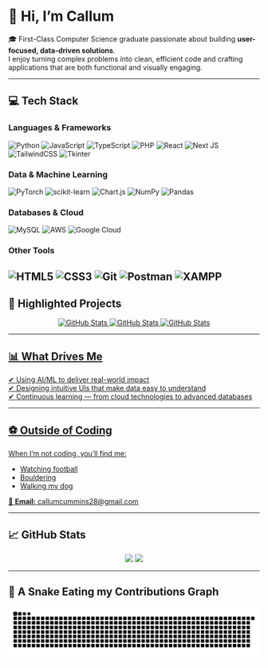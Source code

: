# 👋 Hi, I’m Callum

🎓 First-Class Computer Science graduate passionate about building **user-focused, data-driven solutions**.  
I enjoy turning complex problems into clean, efficient code and crafting applications that are both functional and visually engaging.  

---

## 💻 Tech Stack  
### Languages & Frameworks  
![Python](https://img.shields.io/badge/python-3670A0?style=for-the-badge&logo=python&logoColor=ffdd54) ![JavaScript](https://img.shields.io/badge/javascript-%23323330.svg?style=for-the-badge&logo=javascript&logoColor=%23F7DF1E) ![TypeScript](https://img.shields.io/badge/typescript-%23007ACC.svg?style=for-the-badge&logo=typescript&logoColor=white) ![PHP](https://img.shields.io/badge/php-%23777BB4.svg?style=for-the-badge&logo=php&logoColor=white) ![React](https://img.shields.io/badge/react-%2320232a.svg?style=for-the-badge&logo=react&logoColor=%2361DAFB) ![Next JS](https://img.shields.io/badge/Next-black?style=for-the-badge&logo=next.js&logoColor=white) ![TailwindCSS](https://img.shields.io/badge/tailwindcss-%2338B2AC.svg?style=for-the-badge&logo=tailwind-css&logoColor=white) ![Tkinter](https://img.shields.io/badge/tkinter-%23323330.svg?style=for-the-badge&logo=python&logoColor=white)  

### Data & Machine Learning  
![PyTorch](https://img.shields.io/badge/PyTorch-%23EE4C2C.svg?style=for-the-badge&logo=PyTorch&logoColor=white) ![scikit-learn](https://img.shields.io/badge/scikit--learn-%23F7931E.svg?style=for-the-badge&logo=scikit-learn&logoColor=white) ![Chart.js](https://img.shields.io/badge/chart.js-F5788D.svg?style=for-the-badge&logo=chart.js&logoColor=white) ![NumPy](https://img.shields.io/badge/numpy-%23013243.svg?style=for-the-badge&logo=numpy&logoColor=white) ![Pandas](https://img.shields.io/badge/pandas-%23150458.svg?style=for-the-badge&logo=pandas&logoColor=white)  

### Databases & Cloud  
![MySQL](https://img.shields.io/badge/mysql-4479A1.svg?style=for-the-badge&logo=mysql&logoColor=white) ![AWS](https://img.shields.io/badge/AWS-%23FF9900.svg?style=for-the-badge&logo=amazon-aws&logoColor=white) ![Google Cloud](https://img.shields.io/badge/GoogleCloud-%234285F4.svg?style=for-the-badge&logo=google-cloud&logoColor=white)  

### Other Tools  
![HTML5](https://img.shields.io/badge/html5-%23E34F26.svg?style=for-the-badge&logo=html5&logoColor=white) ![CSS3](https://img.shields.io/badge/css3-%231572B6.svg?style=for-the-badge&logo=css3&logoColor=white) ![Git](https://img.shields.io/badge/git-%23F05033.svg?style=for-the-badge&logo=git&logoColor=white) ![Postman](https://img.shields.io/badge/postman-%23FF6C37.svg?style=for-the-badge&logo=postman&logoColor=white) ![XAMPP](https://img.shields.io/badge/xampp-FB7A24?style=for-the-badge&logo=xampp&logoColor=white)  
---

## 🚀 Highlighted Projects  
<p align="center">
  <a href="https://github.com/CallumC28/Gym-Goer-Web-App">
      		<img src="https://github-readme-stats.vercel.app/api/pin/?username=CallumC28&repo=Gym-Goer-Web-App&theme=tokyonight" alt="GitHub Stats" />

<a href="https://github.com/CallumC28/Flask_Phishing_Email_Detector">
      		<img src="https://github-readme-stats.vercel.app/api/pin/?username=CallumC28&repo=Flask_Phishing_Email_Detector&theme=tokyonight" alt="GitHub Stats" />

<a href="https://github.com/CallumC28/face_recognition">
      		<img src="https://github-readme-stats.vercel.app/api/pin/?username=CallumC28&repo=face_recognition&theme=tokyonight" alt="GitHub Stats" />
</p>
	
---

## 📊 What Drives Me  
✔ Using AI/ML to deliver real-world impact  
✔ Designing intuitive UIs that make data easy to understand  
✔ Continuous learning — from cloud technologies to advanced databases  

---

## ⚽ Outside of Coding  
When I’m not coding, you’ll find me:  
- Watching football  
- Bouldering  
- Walking my dog  

📧 **Email:** callumcummins28@gmail.com  

---

## 📈 GitHub Stats  
<p align = "center">

  <img src="https://streak-stats.demolab.com?user=CallumC28&theme=dark&hide_border=true" />

  <img src="https://github-readme-stats.vercel.app/api/top-langs/?username=CallumC28&theme=dark&hide_border=true&layout=compact" />
</p> 

---

## 🐍 A Snake Eating my Contributions Graph
<p align = "center">
	<img src = "https://github.com/CallumC28/CallumC28/blob/output/github-contribution-grid-snake.svg?" alt = "Snake Game"/>
</p>
